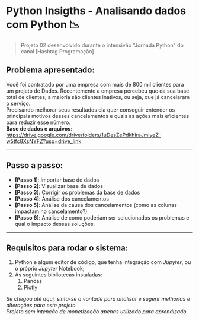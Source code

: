 # Python Insigths - Analisando dados com Python 📉
> Projeto 02 desenvolvido durante o intensivão "Jornada Python" do canal [Hashtag Programação]

## Problema apresentado:
Você foi contratado por uma empresa com mais de 800 mil clientes para um projeto de Dados. Recentemente a empresa percebeu que da sua base total de clientes, a maioria são clientes inativos, ou seja, que já cancelaram o serviço.\
Precisando melhorar seus resultados ela quer conseguir entender os principais motivos desses cancelamentos e quais as ações mais eficientes para reduzir esse número.\
**Base de dados e arquivos**: https://drive.google.com/drive/folders/1uDesZePdkhiraJmiyeZ-w5tfc8XsNYFZ?usp=drive_link
***
## Passo a passo:
* **[Passo 1]**: Importar base de dados
* **[Passo 2]**: Visualizar base de dados
* **[Passo 3]**: Corrigir os problemas da base de dados
* **[Passo 4]**: Análise dos cancelamentos
* **[Passo 5]**: Análise da causa dos cancelamentos (como as colunas impactam no cancelamento?)
* **[Passo 6]**: Análise de como poderiam ser solucionados os problemas e qual o impacto dessas soluções.
***
## Requisitos para rodar o sistema:
1. Python e algum editor de código, que tenha integração com _Jupyter_, ou o próprio _Jupyter_ Notebook;
1. As seguintes bibliotecas instaladas:
   1. Pandas
   2. Plotly



*Se chegou até aqui, sinta-se a vontade para analisar e sugerir melhorias e alterações para este projeto*\
*Projeto sem intenção de monetização apenas utilizado para aprendizado*
